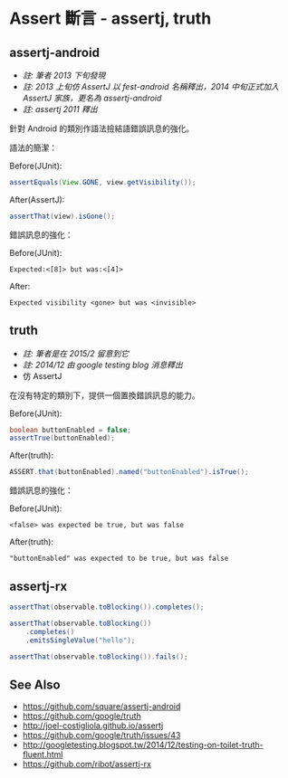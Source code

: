 # Assert 斷言 - assertj, truth

## assertj-android

* *註: 筆者 2013 下旬發現*
* *註: 2013 上旬仿 AssertJ 以 fest-android 名稱釋出，2014 中旬正式加入 AssertJ 家族，更名為 assertj-android*
* *註: assertj 2011 釋出*

針對 Android 的類別作語法撿結語錯誤訊息的強化。

語法的簡潔：

Before(JUnit):

```java
assertEquals(View.GONE, view.getVisibility());
```

After(AssertJ):

```java
assertThat(view).isGone();
```

錯誤訊息的強化：

Before(JUnit):

```
Expected:<[8]> but was:<[4]>
```

After:

```
Expected visibility <gone> but was <invisible>
```

## truth

* *註: 筆者是在 2015/2 留意到它*
* *註:  2014/12 由 google testing blog 消息釋出*
* 仿 AssertJ

在沒有特定的類別下，提供一個置換錯誤訊息的能力。

Before(JUnit):

```java
boolean buttonEnabled = false;
assertTrue(buttonEnabled);
```

After(truth):

```java
ASSERT.that(buttonEnabled).named("buttonEnabled").isTrue();
```

錯誤訊息的強化：

Before(JUnit):

```
<false> was expected be true, but was false
```

After(truth):

```
"buttonEnabled" was expected to be true, but was false
```

## assertj-rx

```java
assertThat(observable.toBlocking()).completes();
```

```java
assertThat(observable.toBlocking())
    .completes()
    .emitsSingleValue("hello");
```

```java
assertThat(observable.toBlocking()).fails();
```


## See Also

* https://github.com/square/assertj-android
* https://github.com/google/truth
* http://joel-costigliola.github.io/assertj
* https://github.com/google/truth/issues/43
* http://googletesting.blogspot.tw/2014/12/testing-on-toilet-truth-fluent.html
* https://github.com/ribot/assertj-rx
